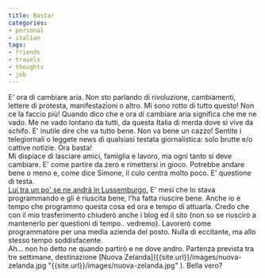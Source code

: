 ```yaml
---
title: Basta!
categories:
- personal
- italian
tags:
- friends
- travels
- thoughts
- job
---
```

E' ora di cambiare aria. Non sto parlando di rivoluzione, cambiamenti, lettere
di protesta, manifestazioni o altro. Mi sono rotto di tutto questo! Non ce la
faccio più! Quando dico che e ora di cambiare aria significa che me ne vado.
Me ne vado lontano da tutti, da questa Italia di merda dove si vive da schifo.
E' inutile dire che va tutto bene. Non va bene un cazzo! Sentite i
telegiornali o leggete news di qualsiasi testata giornalistica: solo brutte
e/o cattive notizie. Ora basta!  
Mi dispiace di lasciare amici, famiglia e lavoro, ma ogni tanto si deve
cambiare. E' come partire da zero e rimettersi in gioco. Potrebbe andare bene
o meno e, come dice Simone, il culo centra molto poco. E' questione di testa.  
[Lui tra un po' se ne andrà in
Lussemburgo.](http://ubuntista.wordpress.com/2008/03/11/coming-back/
"http://ubuntista.wordpress.com/2008/03/11/coming-back/" ) E' mesi che lo
stava programmando e gli è riuscita bene, l'ha fatta riuscire bene. Anche io è
tempo che programmo questa cosa ed ora e tempo di attuarla. Credo che con il
mio trasferimento chiuderò anche i blog ed il sito (non so se riuscirò a
mantenerlo per questioni di tempo.. vedremo). Lavorerò come programmatore per
una media azienda del posto. Nulla di eccitante, ma allo stesso tempo
soddisfacente.  
Ah... non ho detto ne quando partirò e ne dove andro. Partenza prevista tra
tre settimane, destinazione [Nuova Zelanda]({{site.url}}/images/nuova-
zelanda.jpg "{{site.url}}/images/nuova-zelanda.jpg" ). Bella vero?

